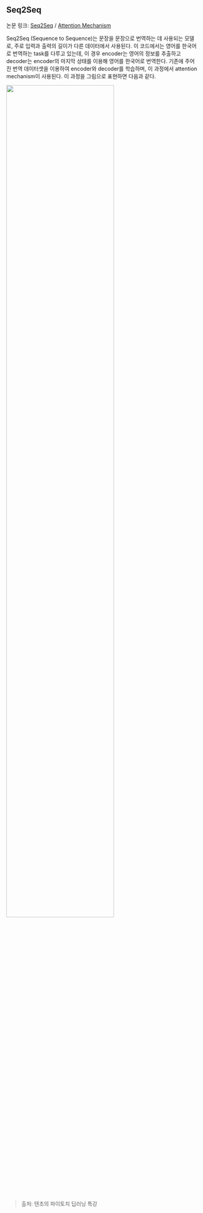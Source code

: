 ## Seq2Seq

논문 링크: [Seq2Seq](https://arxiv.org/pdf/1409.3215.pdf) / [Attention Mechanism](https://arxiv.org/abs/1409.0473.pdf)

Seq2Seq (Sequence to Sequence)는 문장을 문장으로 번역하는 데 사용되는 모델로, 주로 입력과 출력의 길이가 다른 데이터에서 사용된다. 이 코드에서는 영어를 한국어로 번역하는 task를 다루고 있는데, 이 경우 encoder는 영어의 정보를 추출하고 decoder는 encoder의 마지막 상태를 이용해 영어를 한국어로 번역한다. 기존에 주어진 번역 데이터셋을 이용하여 encoder와 decoder를 학습하며, 이 과정에서 attention mechanism이 사용된다. 이 과정을 그림으로 표현하면 다음과 같다.

<img src="https://github.com/mathdoyun/Seq2Seq/assets/135238974/03803e27-9afb-485d-a96f-310e31ae4737" width="75%" height="75%"/>

> 출처: 텐초의 파이토치 딥러닝 특강
